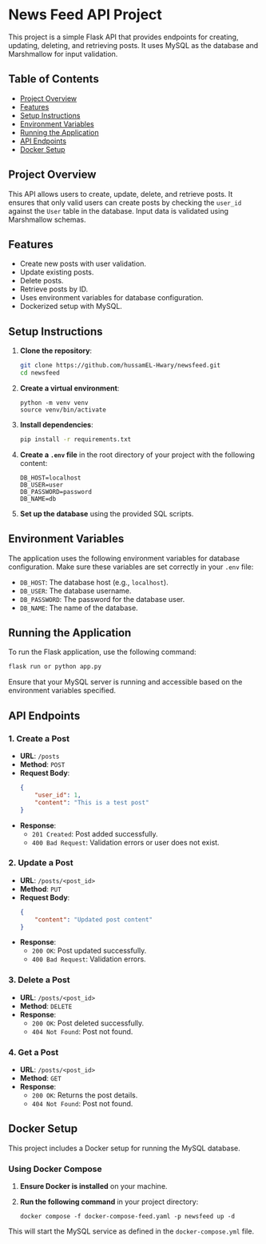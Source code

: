 
# News Feed API Project

This project is a simple Flask API that provides endpoints for creating, updating, deleting, and retrieving posts. It uses MySQL as the database and Marshmallow for input validation.

## Table of Contents

- [Project Overview](#project-overview)
- [Features](#features)
- [Setup Instructions](#setup-instructions)
- [Environment Variables](#environment-variables)
- [Running the Application](#running-the-application)
- [API Endpoints](#api-endpoints)
- [Docker Setup](#docker-setup)


## Project Overview

This API allows users to create, update, delete, and retrieve posts. It ensures that only valid users can create posts by checking the `user_id` against the `User` table in the database. Input data is validated using Marshmallow schemas.

## Features

- Create new posts with user validation.
- Update existing posts.
- Delete posts.
- Retrieve posts by ID.
- Uses environment variables for database configuration.
- Dockerized setup with MySQL.

## Setup Instructions

1. **Clone the repository**:

    ```bash
    git clone https://github.com/hussamEL-Hwary/newsfeed.git
    cd newsfeed
    ```

2. **Create a virtual environment**:

    ```
    python -m venv venv
    source venv/bin/activate
    ```

3. **Install dependencies**:

    ```bash
    pip install -r requirements.txt
    ```

4. **Create a `.env` file** in the root directory of your project with the following content:

    ```env
    DB_HOST=localhost
    DB_USER=user
    DB_PASSWORD=password
    DB_NAME=db
    ```

5. **Set up the database** using the provided SQL scripts.

## Environment Variables

The application uses the following environment variables for database configuration. Make sure these variables are set correctly in your `.env` file:

- `DB_HOST`: The database host (e.g., `localhost`).
- `DB_USER`: The database username.
- `DB_PASSWORD`: The password for the database user.
- `DB_NAME`: The name of the database.

## Running the Application

To run the Flask application, use the following command:

```bash
flask run or python app.py
```

Ensure that your MySQL server is running and accessible based on the environment variables specified.

## API Endpoints

### 1. Create a Post

- **URL**: `/posts`
- **Method**: `POST`
- **Request Body**:
    ```json
    {
        "user_id": 1,
        "content": "This is a test post"
    }
    ```
- **Response**:
    - `201 Created`: Post added successfully.
    - `400 Bad Request`: Validation errors or user does not exist.

### 2. Update a Post

- **URL**: `/posts/<post_id>`
- **Method**: `PUT`
- **Request Body**:
    ```json
    {
        "content": "Updated post content"
    }
    ```
- **Response**:
    - `200 OK`: Post updated successfully.
    - `400 Bad Request`: Validation errors.

### 3. Delete a Post

- **URL**: `/posts/<post_id>`
- **Method**: `DELETE`
- **Response**:
    - `200 OK`: Post deleted successfully.
    - `404 Not Found`: Post not found.

### 4. Get a Post

- **URL**: `/posts/<post_id>`
- **Method**: `GET`
- **Response**:
    - `200 OK`: Returns the post details.
    - `404 Not Found`: Post not found.

## Docker Setup

This project includes a Docker setup for running the MySQL database.

### Using Docker Compose

1. **Ensure Docker is installed** on your machine.
2. **Run the following command** in your project directory:

    ```
    docker compose -f docker-compose-feed.yaml -p newsfeed up -d

    ```

This will start the MySQL service as defined in the `docker-compose.yml` file.
